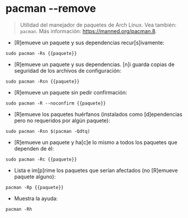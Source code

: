 # pacman --remove

> Utilidad del manejador de paquetes de Arch Linux.
> Vea también: `pacman`.
> Más información: <https://manned.org/pacman.8>.

- [R]emueve un paquete y sus dependencias recur[s]ivamente:

`sudo pacman -Rs {{paquete}}`

- [R]emueve un paquete y sus dependencias. [n]i guarda copias de seguridad de los archivos de configuración:

`sudo pacman -Rsn {{paquete}}`

- [R]emueve un paquete sin pedir confirmación:

`sudo pacman -R --noconfirm {{paquete}}`

- [R]emueve los paquetes huérfanos (instalados como [d]ependencias pero no requeridos por algún paquete):

`sudo pacman -Rsn $(pacman -Qdtq)`

- [R]emueve un paquete y ha[c]e lo mismo a todos los paquetes que dependen de él:

`sudo pacman -Rc {{paquete}}`

- Lista e im[p]rime los paquetes que serían afectados (no [R]emueve paquete alguno):

`pacman -Rp {{paquete}}`

- Muestra la ayuda:

`pacman -Rh`
